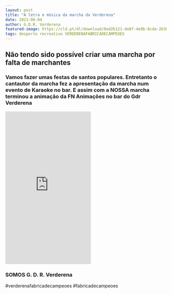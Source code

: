 ```yaml
---
layout: post
title: "A letra e música da marcha da Verderena"
date: 2023-06-04
author: G.D.R. Verderena
featured-image: https://cld.pt/dl/download/0ad2b121-de8f-4e9b-8cda-2b304b29da26/67723108_2863075450372499_4311784798793236480_o.jpg?download=true
tags: desporto recreativo VERDERENAFABRICADECAMPEOES
---
```



<H2>Não tendo sido possível criar uma marcha por falta de marchantes</H2>

<H3>Vamos fazer umas festas de santos populares.
Entretanto o cantautor da marcha fez a apresentação da marcha num evento de Karaoke no bar.
  E assim com a NOSSA marcha terminou a animação da FN Animações no bar do Gdr Verderena
</H3>

<iframe src="https://www.facebook.com/plugins/video.php?height=476&href=https%3A%2F%2Fwww.facebook.com%2Fantonio.matias.7773%2Fvideos%2F208009202123815%2F&show_text=false&width=267&t=0" width="267" height="476" style="border:none;overflow:hidden" scrolling="no" frameborder="0" allowfullscreen="true" allow="autoplay; clipboard-write; encrypted-media; picture-in-picture; web-share" allowFullScreen="true"></iframe>

<H3>SOMOS G. D. R. Verderena</H3>

#verderenafabricadecampeoes #fabricadecampeoes 
